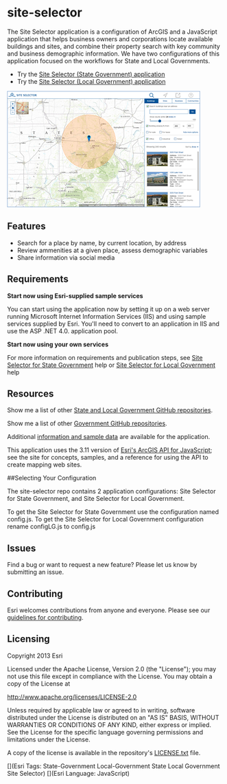 site-selector
==============

The Site Selector application is a configuration of ArcGIS and a JavaScript application that helps business owners and corporations locate available buildings and sites, and combine their property search with key community and business demographic information. We have two configurations of this application focused on the workflows for State and Local Governments. 

* Try the [Site Selector (State Government) application](http://links.esri.com/stategovernment/tryit/SiteSelector)
* Try the [Site Selector (Local Government) application](http://links.esri.com/localgovernment/tryit/SiteSelector)

[![Image of the Site Selector application](site-selector.png "Site Selector application")](http://links.esri.com/stategovernment/tryit/SiteSelector)

## Features

* Search for a place by name, by current location, by address
* Review ammenities at a given place, assess demographic  variables 
* Share information via social media

## Requirements

**Start now using Esri-supplied sample services**

You can start using the application now by setting it up on a web server running Microsoft Internet Information Services (IIS) and using sample services supplied by Esri.
You'll need to convert to an application in IIS and use the ASP .NET 4.0. application pool.

**Start now using your own services**

For more information on requirements and publication steps, see [Site Selector for State Government](http://links.esri.com/stategovernment/help/10.2/SiteSelector) help or [Site Selector for Local Government](http://links.esri.com/localgovernment/help/SiteSelector) help

## Resources

Show me a list of other [State and Local Government GitHub repositories](http://esri.github.io/#Government).

Show me a list of other [Government GitHub repositories](http://esri.github.io/#Government).

Additional [information and sample data](http://links.esri.com/stategovernment/help/10.2/SiteSelector)
are available for the application.

This application uses the 3.11 version of
[Esri's ArcGIS API for JavaScript](http://help.arcgis.com/en/webapi/javascript/arcgis/);
see the site for concepts, samples, and a reference for using the API to create mapping web sites.

##Selecting Your Configuration

The site-selector repo contains 2 application configurations: Site Selector for State Government, and Site Selector for Local Government.

To get the Site Selector for State Government use the configuration named config.js.
To get the Site Selector for Local Government configuration rename configLG.js to config.js

## Issues

Find a bug or want to request a new feature?  Please let us know by submitting an issue.

## Contributing

Esri welcomes contributions from anyone and everyone.
Please see our [guidelines for contributing](https://github.com/esri/contributing).

## Licensing

Copyright 2013 Esri

Licensed under the Apache License, Version 2.0 (the "License");
you may not use this file except in compliance with the License.
You may obtain a copy of the License at

   http://www.apache.org/licenses/LICENSE-2.0

Unless required by applicable law or agreed to in writing, software
distributed under the License is distributed on an "AS IS" BASIS,
WITHOUT WARRANTIES OR CONDITIONS OF ANY KIND, either express or implied.
See the License for the specific language governing permissions and
limitations under the License.

A copy of the license is available in the repository's
[LICENSE.txt](https://raw.github.com/Esri/configurable-place-finder/master/LICENSE.txt) file.

[](Esri Tags: State-Government Local-Government State Local Government Site Selector)
[](Esri Language: JavaScript)

